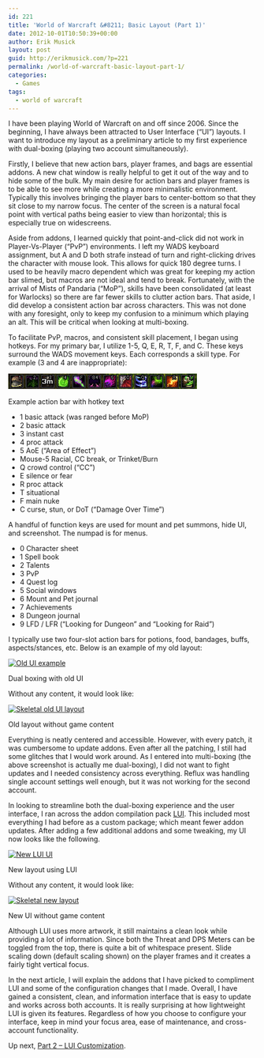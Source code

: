 ```yaml
---
id: 221
title: 'World of Warcraft &#8211; Basic Layout (Part 1)'
date: 2012-10-01T10:50:39+00:00
author: Erik Musick
layout: post
guid: http://erikmusick.com/?p=221
permalink: /world-of-warcraft-basic-layout-part-1/
categories:
  - Games
tags:
  - world of warcraft
---
```

I have been playing World of Warcraft on and off since 2006. Since the beginning, I have always been attracted to User Interface (&#8220;UI&#8221;) layouts. I want to introduce my layout as a preliminary article to my first experience with dual-boxing (playing two account simultaneously).

Firstly, I believe that new action bars, player frames, and bags are essential addons. A new chat window is really helpful to get it out of the way and to hide some of the bulk. My main desire for action bars and player frames is to be able to see more while creating a more minimalistic environment. Typically this involves bringing the player bars to center-bottom so that they sit close to my narrow focus. The center of the screen is a natural focal point with vertical paths being easier to view than horizontal; this is especially true on widescreens.

Aside from addons, I learned quickly that point-and-click did not work in Player-Vs-Player (&#8220;PvP&#8221;) environments. I left my WADS keyboard assignment, but A and D both strafe instead of turn and right-clicking drives the character with mouse look. This allows for quick 180 degree turns. I used to be heavily macro dependent which was great for keeping my action bar slimed, but macros are not ideal and tend to break. Fortunately, with the arrival of Mists of Pandaria (&#8220;MoP&#8221;), skills have been consolidated (at least for Warlocks) so there are far fewer skills to clutter action bars. That aside, I did develop a consistent action bar across characters. This was not done with any foresight, only to keep my confusion to a minimum which playing an alt. This will be critical when looking at multi-boxing.

To facilitate PvP, macros, and consistent skill placement, I began using hotkeys. For my primary bar, I utilize 1-5, Q, E, R, T, F, and C. These keys surround the WADS movement keys. Each corresponds a skill type. For example (3 and 4 are inappropriate):

<img title="wow_actionBar" src="/resources/wow_actionBar.png" alt="Action bar" />

Example action bar with hotkey text

  * 1 basic attack (was ranged before MoP)
  * 2 basic attack
  * 3 instant cast
  * 4 proc attack
  * 5 AoE (&#8220;Area of Effect&#8221;)
  * Mouse-5 Racial, CC break, or Trinket/Burn
  * Q crowd control (&#8220;CC&#8221;)
  * E silence or fear
  * R proc attack
  * T situational
  * F main nuke
  * C curse, stun, or DoT (&#8220;Damage Over Time&#8221;)

A handful of function keys are used for mount and pet summons, hide UI, and screenshot. The numpad is for menus.

  * 0 Character sheet
  * 1 Spell book
  * 2 Talents
  * 3 PvP
  * 4 Quest log
  * 5 Social windows
  * 6 Mount and Pet journal
  * 7 Achievements
  * 8 Dungeon journal
  * 9 LFD / LFR (&#8220;Looking for Dungeon&#8221; and &#8220;Looking for Raid&#8221;)

I typically use two four-slot action bars for potions, food, bandages, buffs, aspects/stances, etc. Below is an example of my old layout:

<div id="attachment_223" style="width: 310px" class="wp-caption alignnone">
  <a href="http://erikmusick.com/wp-content/uploads/2012/10/oldUI.jpg"><img class="size-medium wp-image-223" title="oldUI" src="http://erikmusick.com/wp-content/uploads/2012/10/oldUI-300x168.jpg" alt="Old UI example" width="300" height="168" srcset="http://erikmusick.com/wp-content/uploads/2012/10/oldUI-300x168.jpg 300w, http://erikmusick.com/wp-content/uploads/2012/10/oldUI.jpg 900w" sizes="(max-width: 300px) 100vw, 300px" /></a>
  
  <p class="wp-caption-text">
    Dual boxing with old UI
  </p>
</div>

Without any content, it would look like:

<div id="attachment_224" style="width: 310px" class="wp-caption alignnone">
  <a href="http://erikmusick.com/wp-content/uploads/2012/10/oldUInoContent.png"><img class="size-medium wp-image-224" title="oldUInoContent" src="http://erikmusick.com/wp-content/uploads/2012/10/oldUInoContent-300x168.png" alt="Skeletal old UI layout" width="300" height="168" srcset="http://erikmusick.com/wp-content/uploads/2012/10/oldUInoContent-300x168.png 300w, http://erikmusick.com/wp-content/uploads/2012/10/oldUInoContent.png 900w" sizes="(max-width: 300px) 100vw, 300px" /></a>
  
  <p class="wp-caption-text">
    Old layout without game content
  </p>
</div>

Everything is neatly centered and accessible. However, with every patch, it was cumbersome to update addons. Even after all the patching, I still had some glitches that I would work around. As I entered into multi-boxing (the above screenshot is actually me dual-boxing), I did not want to fight updates and I needed consistency across everything. Reflux was handling single account settings well enough, but it was not working for the second account.

In looking to streamline both the dual-boxing experience and the user interface, I ran across the addon compilation pack [LUI](http://lui.maydia.org/ "LUI Homepage"). This included most everything I had before as a custom package; which meant fewer addon updates. After adding a few additional addons and some tweaking, my UI now looks like the following.

<div id="attachment_225" style="width: 310px" class="wp-caption alignnone">
  <a href="http://erikmusick.com/wp-content/uploads/2012/10/newUI.png"><img class="size-medium wp-image-225" title="newUI" src="http://erikmusick.com/wp-content/uploads/2012/10/newUI-300x168.png" alt="New LUI UI" width="300" height="168" srcset="http://erikmusick.com/wp-content/uploads/2012/10/newUI-300x168.png 300w, http://erikmusick.com/wp-content/uploads/2012/10/newUI.png 900w" sizes="(max-width: 300px) 100vw, 300px" /></a>
  
  <p class="wp-caption-text">
    New layout using LUI
  </p>
</div>

Without any content, it would look like:

<div id="attachment_226" style="width: 310px" class="wp-caption alignnone">
  <a href="http://erikmusick.com/wp-content/uploads/2012/10/newUInoContent.png"><img class="size-medium wp-image-226" title="newUInoContent" src="http://erikmusick.com/wp-content/uploads/2012/10/newUInoContent-300x168.png" alt="Skeletal new layout" width="300" height="168" srcset="http://erikmusick.com/wp-content/uploads/2012/10/newUInoContent-300x168.png 300w, http://erikmusick.com/wp-content/uploads/2012/10/newUInoContent.png 900w" sizes="(max-width: 300px) 100vw, 300px" /></a>
  
  <p class="wp-caption-text">
    New UI without game content
  </p>
</div>

Although LUI uses more artwork, it still maintains a clean look while providing a lot of information. Since both the Threat and DPS Meters can be toggled from the top, there is quite a bit of whitespace present. Slide scaling down (default scaling shown) on the player frames and it creates a fairly tight vertical focus.

In the next article, I will explain the addons that I have picked to compliment LUI and some of the configuration changes that I made. Overall, I have gained a consistent, clean, and information interface that is easy to update and works across both accounts. It is really surprising at how lightweight LUI is given its features. Regardless of how you choose to configure your interface, keep in mind your focus area, ease of maintenance, and cross-account functionality.

Up next, [Part 2 &#8211; LUI Customization](http://erikmusick.com/world-of-warcraft-lui-customization-part-2.html "World of Warcraft – LUI Customization (Part 2)").
